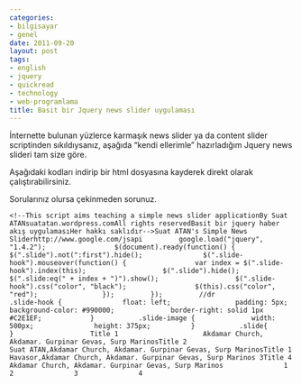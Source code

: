```yaml
---
categories:
- bilgisayar
- genel
date: 2011-09-20
layout: post
tags:
- english
- jquery
- quickread
- technology
- web-programlama
title: Basit bir Jquery news slider uygulaması
---
```


İnternette bulunan yüzlerce karmaşık news slider ya da content slider scriptinden sıkıldıysanız, aşağıda “kendi ellerimle” hazırladığım Jquery news slideri tam size göre.  
  
Aşağıdaki kodları indirip bir html dosyasına kayderek direkt olarak çalıştırabilirsiniz.  
  
Sorularınız olursa çekinmeden sorunuz.  

```
<!--This script aims teaching a simple news slider applicationBy Suat ATANsuatatan.wordpress.comAll rights reservedBasit bir jquery haber akış uygulamasıHer hakkı saklıdır-->Suat ATAN's Simple News Sliderhttp://www.google.com/jsapi			google.load("jquery", "1.4.2");					$(document).ready(function() {				$(".slide").not(":first").hide();				$(".slide-hook").mouseover(function() {					var index = $(".slide-hook").index(this);					$(".slide").hide();					$(".slide:eq(" + index + ")").show();					$(".slide-hook").css("color", "black");					$(this).css("color", "red");				});			});			//dr					.slide-hook {				float: left;				padding: 5px;				background-color: #990000;				border-right: solid 1px #C2E1EF;			}			.slide-image {				width: 500px;				height: 375px;			}			.slide{							}					Title 1						Akdamar Church, Akdamar. Gurpinar Gevas, Surp MarinosTitle 2						Suat ATAN,Akdamar Church, Akdamar. Gurpinar Gevas, Surp MarinosTitle 1						Havasor,Akdamar Church, Akdamar. Gurpinar Gevas, Surp Marinos 3Title 4						Akdamar Church, Akdamar. Gurpinar Gevas, Surp Marinos				1				2				3				4
```
